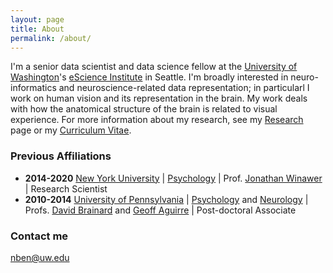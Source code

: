 ```yaml
---
layout: page
title: About
permalink: /about/
---
```


I'm a senior data scientist and data science fellow at the [University
of Washington](https://washington.edu/)'s [eScience
Institute](https://escience.washington.edu/) in Seattle. I'm broadly
interested in neuro-informatics and neuroscience-related data
representation; in particularl I work on human vision and its
representation in the brain. My work deals with how the anatomical
structure of the brain is related to visual experience. For more
information about my research, see my
[Research]({{site.baseurl}}/research/) page or my [Curriculum
Vitae]({{site.baseurl}}/cv/).

### Previous Affiliations

* **2014-2020** [New York University](https://nyu.edu) &#124; [Psychology](https://as.nyu.edu/psychology.html) &#124; Prof. [Jonathan Winawer](https://wp.nyu.edu/winawerlab/) &#124; Research Scientist
* **2010-2014** [University of Pennsylvania](https://upenn.edu/) &#124; [Psychology](https://psych.upenn.edu/) and [Neurology](https://www.med.upenn.edu/neurology/) &#124; Profs. [David Brainard](https://color.psych.upenn.edu/) and [Geoff Aguirre](http://www.gkaguirre.com/) &#124; Post-doctoral Associate

### Contact me

[nben@uw.edu](mailto:nben@uw.edu)

